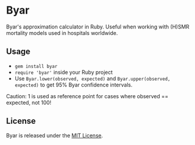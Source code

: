 # Byar

Byar's approximation calculator in Ruby. Useful when working with (H)SMR mortality models used in hospitals worldwide.

## Usage

  * `gem install byar`
  * `require 'byar'` inside your Ruby project
  * Use `Byar.lower(observed, expected)` and `Byar.upper(observed, expected)` to get 95% Byar confidence intervals.
  
Caution: 1 is used as reference point for cases where observed == expected, not 100!

## License

Byar is released under the [MIT License](./LICENSE).
